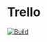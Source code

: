 # Trello

[![Build](https://github.com/Eventoi/Trello/actions/workflows/deploy.yml/badge.svg)](https://github.com/Eventoi/Trello/actions)
